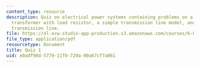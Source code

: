 ```yaml
---
content_type: resource
description: Quiz on electrical power systems containing problems on a three phase
  transformer with load resistor, a simple transmission line model, and a single phase
  transmission line.
file: https://ol-ocw-studio-app-production.s3.amazonaws.com/courses/6-061-introduction-to-electric-power-systems-spring-2011/e0adf98d577911f0720a00a67cf7a861_MIT6_061S11_quiz01.pdf
file_type: application/pdf
resourcetype: Document
title: Quiz 1
uid: e0adf98d-5779-11f0-720a-00a67cf7a861
---
```

